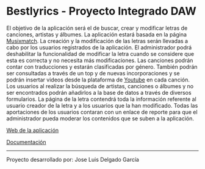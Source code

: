 Bestlyrics - Proyecto Integrado DAW
=====================================

El objetivo de la aplicación será el de buscar, crear y modificar letras de
canciones, artistas y álbumes. La aplicación estará basada en la página
[Musixmatch](http://www.musixmatch.com). La creación y la modificación de las
letras serán llevadas a cabo por los usuarios registrados de la aplicación. El
administrador podrá deshabilitar la funcionalidad de modificar la letra cuando
se considere que esta es correcta y no necesita más modificaciones. Las canciones
podrán contar con traducciones y estarán clasificadas por género. También podrán
ser consultadas a través de un top y de nuevas incorporaciones y se podrán insertar
videos desde la plataforma de [Youtube](http://www.youtube.com) en cada canción.
Los usuarios al realizar la búsqueda de artistas, canciones o álbumes y no ser
encontrados podrán añadirlos a la base de datos a través de diversos formularios.
La página de la letra contendrá toda la información referente al usuario creador
de la letra y a los usuarios que la han modificado.
Todas las aportaciones de los usuarios contaran con un enlace de reporte para
que el administrador pueda moderar los contenidos que se suben a la aplicación.

[Web de la aplicación](https://www.bestlyrics.herokuapp.com)

[Documentación](https://joludelgar.github.io/bestlyrics/)

---
Proyecto desarrollado por: Jose Luis Delgado García
